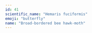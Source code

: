 ```yaml
---
id: 41
scientific_name: "Hemaris fuciformis"
emoji: "butterfly"
name: "Broad-bordered bee hawk-moth"
---
```

